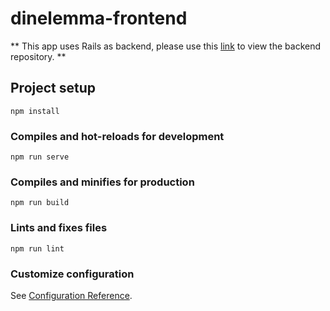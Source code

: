 # dinelemma-frontend

** This app uses Rails as backend, please use this [link](https://github.com/Donald-Chow/dinelemma-backend) to view the backend repository. **

## Project setup
```
npm install
```

### Compiles and hot-reloads for development
```
npm run serve
```

### Compiles and minifies for production
```
npm run build
```

### Lints and fixes files
```
npm run lint
```

### Customize configuration
See [Configuration Reference](https://cli.vuejs.org/config/).
